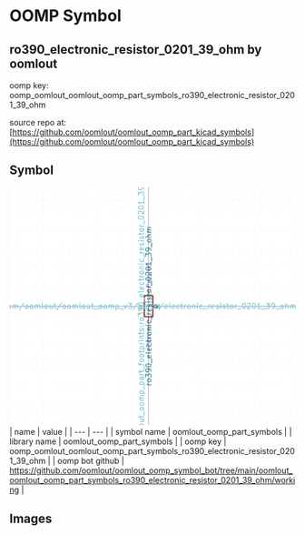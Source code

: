 # OOMP Symbol  
## ro390_electronic_resistor_0201_39_ohm  by oomlout  
  
oomp key: oomp_oomlout_oomlout_oomp_part_symbols_ro390_electronic_resistor_0201_39_ohm  
  
source repo at: [https://github.com/oomlout/oomlout_oomp_part_kicad_symbols](https://github.com/oomlout/oomlout_oomp_part_kicad_symbols)  
## Symbol  
  
[![working.png](working_600.png)](working.png)  
| name | value | 
| --- | --- | 
| symbol name | oomlout_oomp_part_symbols | 
| library name | oomlout_oomp_part_symbols | 
| oomp key | oomp_oomlout_oomlout_oomp_part_symbols_ro390_electronic_resistor_0201_39_ohm | 
| oomp bot github | https://github.com/oomlout/oomlout_oomp_symbol_bot/tree/main/oomlout_oomlout_oomp_part_symbols_ro390_electronic_resistor_0201_39_ohm/working | 
## Images  
